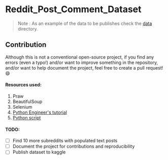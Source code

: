 # Reddit_Post_Comment_Dataset

> Note : As an example of the data to be publishes check the [data](data/) directory.

## Contribution

Although this is not a conventional open-source project, if you find any errors (even a typo!) and/or want to improve something in the repository, and/or want to help document the project, feel free to create a pull request! 😄

#### Resources used:

1. Praw
1. BeautifulSoup
1. Selenium
1. [Python Engineer's tutorial](https://www.youtube.com/watch?v=8VZhog5C3bU&ab_channel=PythonEngineer)
1. [Python script](https://github.com/gabrielpreda/reddit_extract_content/blob/main/reddit_ask_reddit.py)

#### TODO:

- [ ] Find 10 more subreddits with populated text posts
- [ ] Document the project for contributions and reproducibility
- [ ] Publish dataset to kaggle
